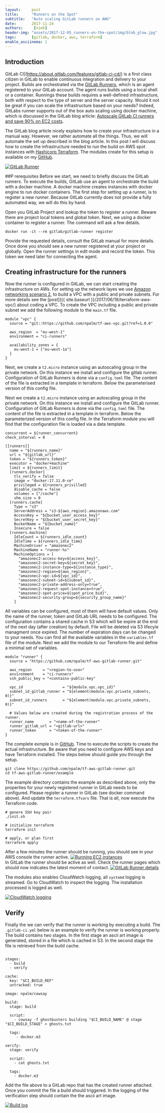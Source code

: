 ```yaml
---
layout:     post
title:      "Runners on the Spot"
subtitle:   "Auto scaling GitLab runners on AWS"
date:       2017-11-24
authors:     [niek]
header-img: "assets/2017-12-05_runners-on-the-spot/img/blob_glow.jpg"
tags:       [gitlab, docker, aws, terraform]
enable_asciinema: 1
---
```


## Introduction


GitLab CI](https://about.gitlab.com/features/gitlab-ci-cd/) is a first class citizen in GitLab to enable continuous integration and delivery to your project. Builds are orchestrated via the [GitLab Runners](https://docs.gitlab.com/runner/), which is an agent registered to your GitLab account. The agent runs builds using a local shell or a container. Runnings these builds requires a well-defined infrastructure, both with respect to the type of server and the server capacity. Would it not be great if you can scale the infrastructure based on your needs? Indeed, GitLabs runner supports out of the box auto scaling using docker machine, which is discussed in the GitLab blog article: [Autoscale GitLab CI runners and save 90% on EC2 costs](https://about.gitlab.com/2017/11/23/autoscale-ci-runners/).

The GitLab blog article nicely explains how to create your infrastructure in a manual way. However, we rather automate all the things. Thus, we will automate the set up described in the blog article. In this post I will discuss how to create the infrastructure needed to run the build on AWS spot instances with [Hashicorp Terraform](https://www.terraform.io/). The modules create for this setup is available on my [GitHub](https://github.com/npalm/tf-aws-gitlab-runner).

<a href="#">
    <img src="{{ site.baseurl }}/assets/2017-12-05_runners-on-the-spot/img/gitlab-runner.png" alt="GitLab Runner">
</a>

##P rerequisites
Before we start, we need to briefly discuss the GitLab runners. To execute the builds, GitLab use an agent to orchestrate the build with a docker machine. A docker machine creates instances with docker engine to run docker containers. The first step for setting up a runner, is to register a new runner. Because GitLab currently does not provide a fully automated way, we will do this by hand.

Open you GitLab Project and lookup the token to register a runner. Beware there are project local tokens and global token. Next, we using a docker container to register a runner. The command will ask a few details.
```
docker run -it --rm gitlab/gitlab-runner register
```

<asciinema-player src="{{ site.baseurl }}/assets/2017-12-05_runners-on-the-spot/asciinema/register.json"
  cols="166" rows="15" autoplay="true" loop="true" speed="1.5">
</asciinema-player>


Provide the requested details, consult the GitLab manual for more details. Once done you should see a new runner registered at your project or globally. Open the runner settings in edit mode and record the token. This token we need later for connecting the agent.

## Creating infrastructure for the runners
Now the runner is configured in GitLab, we can start creating the infrastructure on AWs. For setting up the network layes we use [Amazon networking scenario 2](http://docs.aws.amazon.com/AmazonVPC/latest/UserGuide/VPC_Scenario2.html), to build a VPC with a public and private subnets. For more details see the [post]({{ site.baseurl }}/2017/06/18/terraform-aws-vpc/) about coding a VPC. To create the VPC including a public and private subnet we add the following module to the `main.tf` file.


```
module "vpc" {
  source = "git::https://github.com/npalm/tf-aws-vpc.git?ref=1.0.0"

  aws_region  = "eu-west-1"
  environment = "ci-runners"

  availability_zones = {
    eu-west-1 = ["eu-west-1a"]
  }
}
```

Next, we create a `t2.micro` instance using an autoscaling group in the private network. On this instance we install and configure the gitlab runner. Configuration of GitLab Runners is done via a `config.toml` file. The content of the file is extracted in a template in terraform. Below the parameterised version of this config file.

Next we create a `t2.micro` instance using an autoscaling group in the private network. On this instance we install and configure the GitLab runner. Configuration of GitLab Runners is done via the `config.toml` file. The content of the file is extracted in a template in terraform. Below the parameterized version of this config file. In the Terraform module you will find that the configuration file is loaded via a data template.


```
concurrent = ${runner_concurrent}
check_interval = 0

[[runners]]
  name = "${runners_name}"
  url = "${gitlab_url}"
  token = "${runners_token}"
  executor = "docker+machine"
  limit = ${runners_limit}
  [runners.docker]
    tls_verify = false
    image = "docker:17.11.0-ce"
    privileged = ${runners_privilled}
    disable_cache = false
    volumes = ["/cache"]
    shm_size = 0
  [runners.cache]
    Type = "s3"
    ServerAddress = "s3-${aws_region}.amazonaws.com"
    AccessKey = "${bucket_user_access_key}"
    SecretKey = "${bucket_user_secret_key}"
    BucketName = "${bucket_name}"
    Insecure = false
  [runners.machine]
    IdleCount = ${runners_idle_count}
    IdleTime = ${runners_idle_time}
    MachineDriver = "amazonec2"
    MachineName = "runner-%s"
    MachineOptions = [
      "amazonec2-access-key=${access_key}",
      "amazonec2-secret-key=${secret_key}",
      "amazonec2-instance-type=${instance_type}",
      "amazonec2-region=${aws_region}",
      "amazonec2-vpc-id=${vpc_id}",
      "amazonec2-subnet-id=${subnet_id}",
      "amazonec2-private-address-only=true",
      "amazonec2-request-spot-instance=true",
      "amazonec2-spot-price=${spot_price_bid}",
      "amazonec2-security-group=${security_group_name}"
    ]
```

All variables can be configured, most of them will have default values. Only the name of the runner, token and GitLab URL needs to be configured. The configuration contains a shared cache in S3 which will be expire at the end of the next day (after creation) by default. File will be deleted via S3 lifecyle managment once expired. The number of expiration days can be changed to your needs. You can find all the available variables in the `variables.tf` file of the module. Next we add the module to our Terraform file and define a minimal set of variables.

```
module "runner" {
  source = "https://github.com/npalm/tf-aws-gitlab-runner.git"

  aws_region     = "<region-to-use>"
  environment    = "ci-runners"
  ssh_public_key = "<contains-public-key"

  vpc_id                  = "${module.vpc.vpc_id}"
  subnet_id_gitlab_runner = "${element(module.vpc.private_subnets, 0)}"
  subnet_id_runners       = "${element(module.vpc.private_subnets, 0)}"

  # Values below are created during the registration process of the runner.
  runner_name       = "<name-of-the-runner"
  runner_gitlab_url = "<gitlab-url>"
  runner_token      = "<token-of-the-runner"
}
```

The complete exmple is in [GitHub](https://github.com/npalm/tf-aws-gitlab-runner/tree/master/example). Time to execute the scripts to create the actual infrastructure. Be aware that you need to configure AWS keys and have Terraform installed. The steps below should guide you through the setup.

```
git clone https://github.com/npalm/tf-aws-gitlab-runner.git
cd tf-aws-gitlab-runner/example
```
The example directory contains the example as described above, only the properties for your newly registered runner in GitLab needs to be configured. Please register a runner in GitLab (see docker command above). And update the `terraform.tfvars` file. That is all, now execute the Terraform code.
```
# genere SSH key pair
./init.sh

# initialize terraform
terraform init

# apply, or plan first
terraform apply
```

<asciinema-player src="{{ site.baseurl }}/assets/2017-12-05_runners-on-the-spot/asciinema/terraform.json"
  cols="166" rows="15" autoplay="true" loop="true" speed="1.5">
</asciinema-player>


After a few minutes the runner should be running, you should see in your AWS console the runner active.
<a href="#">
    <img src="{{ site.baseurl }}/assets/2017-12-05_runners-on-the-spot/img/ec2.png" alt="Running EC2 instances">
</a>
<br>
In GitLab the runner should be active as well. Check the runner pages which should now indicates the latest moment of contact.
<a href="#">
    <img src="{{ site.baseurl }}/assets/2017-12-05_runners-on-the-spot/img/runner.png" alt="GitLab Runner details">
</a>
<br>

The modules also enables CloudWatch logging, all `systemd` logging is streamed. Go to CloudWatch to inspect the logging. The installation processed is logged as well.

<a href="#">
    <img src="{{ site.baseurl }}/assets/2017-12-05_runners-on-the-spot/img/cloudwatch.png" alt="CloudWatch logging">
</a>

## Verify

Finally the we can verify that the runner is working by executing a build. The `.gitlab-ci.yml` below is an  example to verify the runner is working properly. The build contains two stages. In the first stage an ascii art image is generated, stored in a file which is cached in S3. In the second stage the file is retrieved from the build cache.

```

stages:
  - build
  - verify

cache:
  key: "$CI_BUILD_REF"
  untracked: true

image: npalm/cowsay

build:
  stage: build

  script:
    - cowsay -f ghostbusters building "$CI_BUILD_NAME" @ stage "$CI_BUILD_STAGE" > ghosts.txt

  tags:
     - docker.m3

verify:
  stage: verify

  script:
    - cat ghosts.txt

  tags:
    - docker.m3
```

Add the file above to a GitLab repo that has the created runner attached. Once you commit the file a build should triggered. In the logging of the verification step should contain the the ascii art image.

<a href="#">
    <img src="{{ site.baseurl }}/assets/2017-12-05_runners-on-the-spot/img/ghost.png" alt="Build log">
</a>

